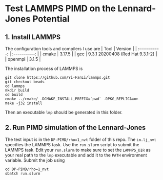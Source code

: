 # Test LAMMPS PIMD on the Lennard-Jones Potential
## 1. Install LAMMPS
The configuration tools and compilers I use are
| Tool      | Version |
| :-----------: | :-----------: |
| cmake      | 3.17.5       |
| gcc   | 9.3.1 20200408 (Red Hat 9.3.1-2)        |
| openmpi | 3.1.5 |

The installation process of LAMMPS is
```
git clone https://github.com/Yi-FanLi/lammps.git
git checkout beads
cd lammps
mkdir build
cd build
cmake ../cmake/ -DCMAKE_INSTALL_PREFIX=`pwd` -DPKG_REPLICA=on
make -j32 install
```
Then an executable `lmp` should be generated in this folder.

## 2. Run PIMD simulation of the Lennard-Jones 
The test input is in the `DP-PIMD/rho=1_nvt` folder of this repo. The `in.lj_nvt` specifies the LAMMPS task. Use the `run.slurm` script to submit the LAMMPS task. Edit your `run.slurm` to make sure to set the `LAMMPS_DIR` as your real path to the `lmp` executable and add it to the `PATH` environment variable. Submit the job using
```
cd DP-PIMD/rho=1_nvt
sbatch run.slurm
```